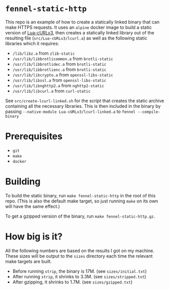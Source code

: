 # `fennel-static-http`

This repo is an example of how to create a statically linked binary
that can make HTTPS requests. It uses an `alpine` docker image to
build a static version of [Lua-cURLv3][Lua-cURLv3], then creates a
statically linked library out of the resulting file
(`src/Lua-cURLv3/lcurl.a`) as well as the following static libraries
which it requires:

- `/lib/libz.a` from `zlib-static`
- `/usr/lib/libbrotlicommon.a` from `brotli-static`
- `/usr/lib/libbrotlidec.a` from `brotli-static`
- `/usr/lib/libbrotlienc.a` from `brotli-static`
- `/usr/lib/libcrypto.a` from `openssl-libs-static`
- `/usr/lib/libssl.a` from `openssl-libs-static`
- `/usr/lib/libnghttp2.a` from `nghttp2-static`
- `/usr/lib/libcurl.a` from `curl-static`

See `src/create-lcurl-linked.sh` for the script that creates the
static archive containing all the necessary libraries. This is then
included in the binary by passing `--native-module
Lua-cURLv3/lcurl-linked.a` to `fennel --compile-binary`

# Prerequisites

- `git`
- `make`
- `docker`

# Building

To build the static binary, run `make fennel-static-http` in the root
of this repo. (This is also the default make target, so just running
`make` on its own will have the same effect.)

To get a gzipped version of the binary, run `make fennel-static-http.gz`.

# How big is it?

All the following numbers are based on the results I got on my
machine. These sizes will be output to the `sizes` directory each time
the relevant make targets are built.

- Before running `strip`, the binary is 17M. (see `sizes/initial.txt`)
- After running `strip`, it shrinks to 3.3M. (see `sizes/stripped.txt`)
- After gzipping, it shrinks to 1.7M. (see `sizes/gzipped.txt`)


[Lua-cURLv3]: https://github.com/Lua-cURL/Lua-cURLv3
